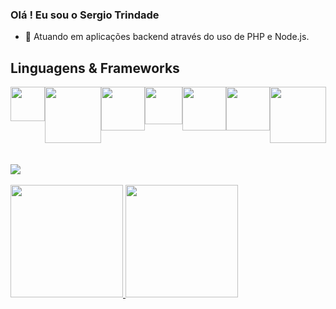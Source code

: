 ### Olá ! Eu sou o Sergio Trindade

- 🔭 Atuando em aplicações backend através do uso de PHP e Node.js.

## Linguagens & Frameworks
<div style="display: flex;">
<img align="center" width="55" src="https://img.shields.io/badge/PHP-777BB4?style=for-the-badge&logo=php&logoColor=white">
<img align="center" width="90" src="https://img.shields.io/badge/JavaScript-F7DF1E?style=for-the-badge&logo=javascript&logoColor=black">
<img align="center" width="70" src="https://img.shields.io/badge/Node.js-43853D?style=for-the-badge&logo=node.js&logoColor=white">
<img align="center" width="60" src="https://img.shields.io/badge/Java-ED8B00?style=for-the-badge&logo=java&logoColor=white">
<img align="center" width="70" src="https://img.shields.io/badge/Spring-6DB33F?style=for-the-badge&logo=spring&logoColor=white">
<img align="center" width="70" src="https://img.shields.io/badge/MySQL-00000F?style=for-the-badge&logo=mysql&logoColor=white">
<img align="center" width="90" src="https://img.shields.io/badge/Amazon_AWS-232F3E?style=for-the-badge&logo=amazon-aws&logoColor=white">
</div> <br><br>



<div>
<a href="https://www.linkedin.com/in/sergio-esteves-trindade-08abb911b/" target="_blank"><img src="https://img.shields.io/badge/-LinkedIn-%230077B5?style=for-the-badge&logo=linkedin&logoColor=white" target="_blank"></a> 
</div> <br>


<div>
  <a href="https://github.com/sergioetrindade">
  <img height="180em" src="https://github-readme-stats.vercel.app/api/top-langs/?username=sergioetrindade&layout=compact&langs_count=7&theme=dark"/>
  <img height="180em" src="https://github-readme-stats.vercel.app/api?username=sergioetrindade&show_icons=true&theme=dark&include_all_commits=true&count_private=true"/>
</div>
  

